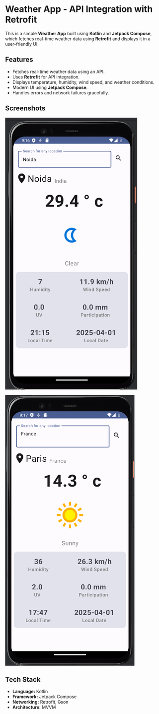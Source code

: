 # Weather App - API Integration with Retrofit

This is a simple **Weather App** built using **Kotlin** and **Jetpack Compose**, which fetches real-time weather data using **Retrofit** and displays it in a user-friendly UI.

## Features
- Fetches real-time weather data using an API.
- Uses **Retrofit** for API integration.
- Displays temperature, humidity, wind speed, and weather conditions.
- Modern UI using **Jetpack Compose**.
- Handles errors and network failures gracefully.

## Screenshots

![Weather App Screenshot](s1.png)

![Weather App Screenshot](s3.png)

## Tech Stack
- **Language:** Kotlin
- **Framework:** Jetpack Compose
- **Networking:** Retrofit, Gson
- **Architecture:** MVVM
